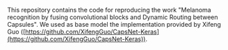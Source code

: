 This repository contains the code for reproducing the work "Melanoma recognition by fusing convolutional blocks and Dynamic Routing between Capsules". We used as base model the implementation provided by Xifeng Guo ([https://github.com/XifengGuo/CapsNet-Keras](https://github.com/XifengGuo/CapsNet-Keras)).
